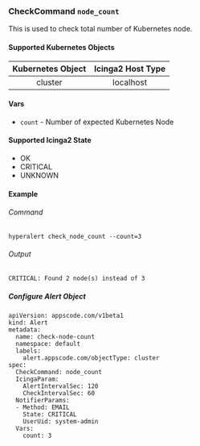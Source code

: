 ### CheckCommand `node_count`

This is used to check total number of Kubernetes node.

#### Supported Kubernetes Objects

| Kubernetes Object | Icinga2 Host Type |
| :---:             | :---:             |
| cluster           | localhost         |

#### Vars

* `count` - Number of expected Kubernetes Node

#### Supported Icinga2 State

* OK
* CRITICAL
* UNKNOWN

#### Example
###### Command
```
hyperalert check_node_count --count=3
```
###### Output
```
CRITICAL: Found 2 node(s) instead of 3
```

##### Configure Alert Object

```
apiVersion: appscode.com/v1beta1
kind: Alert
metadata:
  name: check-node-count
  namespace: default
  labels:
    alert.appscode.com/objectType: cluster
spec:
  CheckCommand: node_count
  IcingaParam:
    AlertIntervalSec: 120
    CheckIntervalSec: 60
  NotifierParams:
  - Method: EMAIL
    State: CRITICAL
    UserUid: system-admin
  Vars:
    count: 3
```

